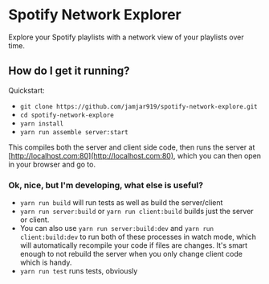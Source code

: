 # Spotify Network Explorer
Explore your Spotify playlists with a network view of your playlists over time.

## How do I get it running?
Quickstart:
 - `git clone https://github.com/jamjar919/spotify-network-explore.git`
 - `cd spotify-network-explore`
 - `yarn install`
 - `yarn run assemble server:start`

This compiles both the server and client side code, then runs the server at [http://localhost.com:80](http://localhost.com:80), which you can then open in your browser and go to.

### Ok, nice, but I'm developing, what else is useful?
 - `yarn run build` will run tests as well as build the server/client
 - `yarn run server:build` or `yarn run client:build` builds just the server or client. 
 - You can also use `yarn run server:build:dev` and `yarn run client:build:dev` to run both of these processes in watch mode, which will automatically recompile your code if files are changes. It's smart enough to not rebuild the server when you only change client code which is handy.
 - `yarn run test` runs tests, obviously